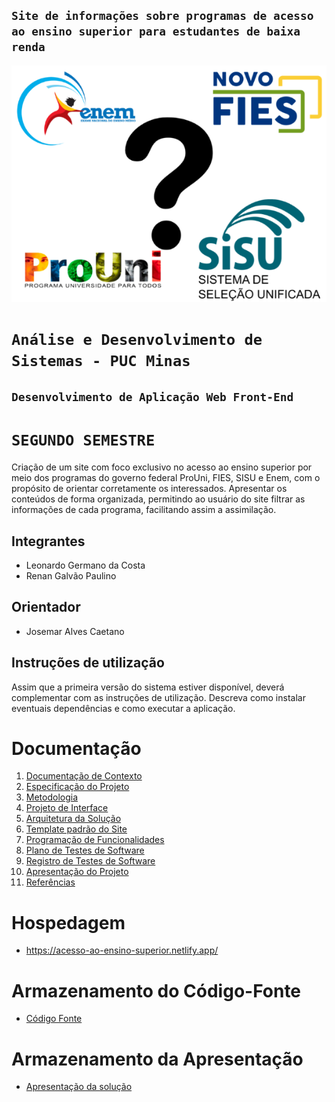 ## `Site de informações sobre programas de acesso ao ensino superior para estudantes de baixa renda`

![](https://github.com/ICEI-PUC-Minas-PMV-ADS/pmv-ads-2022-2-e1-proj-web-t10-projeto_site_prouni_ads_turma10/blob/main/Logo/LOGO.png)

# `Análise e Desenvolvimento de Sistemas - PUC Minas`

## `Desenvolvimento de Aplicação Web Front-End`

# `SEGUNDO SEMESTRE`

Criação de um site com foco exclusivo no acesso ao ensino superior por meio dos programas do governo federal ProUni, FIES, SISU e Enem, com o propósito de orientar corretamente os interessados. Apresentar os conteúdos de forma organizada, permitindo ao usuário do site filtrar as informações de cada programa, facilitando assim a assimilação. 

## Integrantes

* Leonardo Germano da Costa
* Renan Galvão Paulino    

## Orientador

*  Josemar Alves Caetano

## Instruções de utilização

Assim que a primeira versão do sistema estiver disponível, deverá complementar com as instruções de utilização. Descreva como instalar eventuais dependências e como executar a aplicação.

# Documentação

<ol>
<li><a href="docs/01-Documentação de Contexto.md"> Documentação de Contexto</a></li>
<li><a href="docs/02-Especificação do Projeto.md"> Especificação do Projeto</a></li>
<li><a href="docs/03-Metodologia.md"> Metodologia</a></li>
<li><a href="docs/04-Projeto de Interface.md"> Projeto de Interface</a></li>
<li><a href="docs/05-Arquitetura da Solução.md"> Arquitetura da Solução</a></li>
<li><a href="docs/06-Template padrão do Site.md"> Template padrão do Site</a></li>
<li><a href="docs/07-Programação de Funcionalidades.md"> Programação de Funcionalidades</a></li>
<li><a href="docs/08-Plano de Testes de Software.md"> Plano de Testes de Software</a></li>
<li><a href="docs/09-Registro de Testes de Software.md"> Registro de Testes de Software</a></li>
<li><a href="docs/10-Apresentação do Projeto.md"> Apresentação do Projeto</a></li>
<li><a href="docs/11-Referências.md"> Referências</a></li>
</ol>

# Hospedagem

* https://acesso-ao-ensino-superior.netlify.app/ 

# Armazenamento do Código-Fonte

* <a href="src/README.md">Código Fonte</a>

# Armazenamento da Apresentação

* <a href="presentation/README.md">Apresentação da solução</a>
